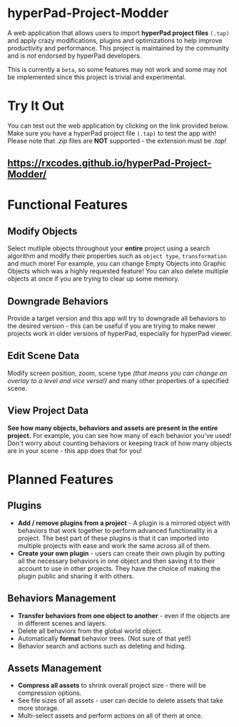 # hyperPad-Project-Modder
A web application that allows users to import **hyperPad project files** `(.tap)` and apply crazy modifications, plugins and optimizations to help improve productivity and performance. This project is maintained by the community and is *not* endorsed by hyperPad developers.

This is currently a ```beta```, so some features may not work and some may not be implemented since this project is trivial and experimental.

# Try It Out
You can test out the web application by clicking on the link provided below. Make sure you have a hyperPad project file `(.tap)` to test the app with! Please note that *.zip* files are **NOT** supported - the extension must be *.tap*!
## https://rxcodes.github.io/hyperPad-Project-Modder/

# Functional Features
## Modify Objects
Select mutliple objects throughout your **entire** project using a search algorithm and modify their properties such as ```object type```, ```transformation``` and much more! For example, you can change Empty Objects into Graphic Objects which was a highly requested feature! You can also delete multiple objects at once if you are trying to clear up some memory.

## Downgrade Behaviors
Provide a target version and this app will try to downgrade all behaviors to the desired version - this can be useful if you are trying to make newer projects work in older versions of hyperPad, especially for hyperPad viewer.

## Edit Scene Data
Modify screen position, zoom, scene type *(that means you can change an overlay to a level and vice versa!)* and many other properties of a specified scene.

## View Project Data
**See how many objects, behaviors and assets are present in the entire project.** For example, you can see how many of each behavior you've used! Don't worry about counting behaviors or keeping track of how many objects are in your scene - this app does that for you!

# Planned Features
## Plugins
- **Add / remove plugins from a project** - A plugin is a mirrored object with behaviors that work together to perform advanced functionality in a project. The best part of these plugins is that it can imported into multiple projects with ease and work the same across all of them.
- **Create your own plugin** - users can create their own plugin by putting all the necessary behaviors in one object and then saving it to their account to use in other projects. They have the choice of making the plugin public and sharing it with others.

## Behaviors Management
- **Transfer behaviors from one object to another** - even if the objects are in different scenes and layers.
- Delete all behaviors from the global world object.
- Automatically **format** behavior trees. (Not sure of that yet!)
- Behavior search and actions such as deleting and hiding.

## Assets Management
- **Compress all assets** to shrink overall project size - there will be compression options.
- See file sizes of all assets - user can decide to delete assets that take more storage.
- Multi-select assets and perform actions on all of them at once.
